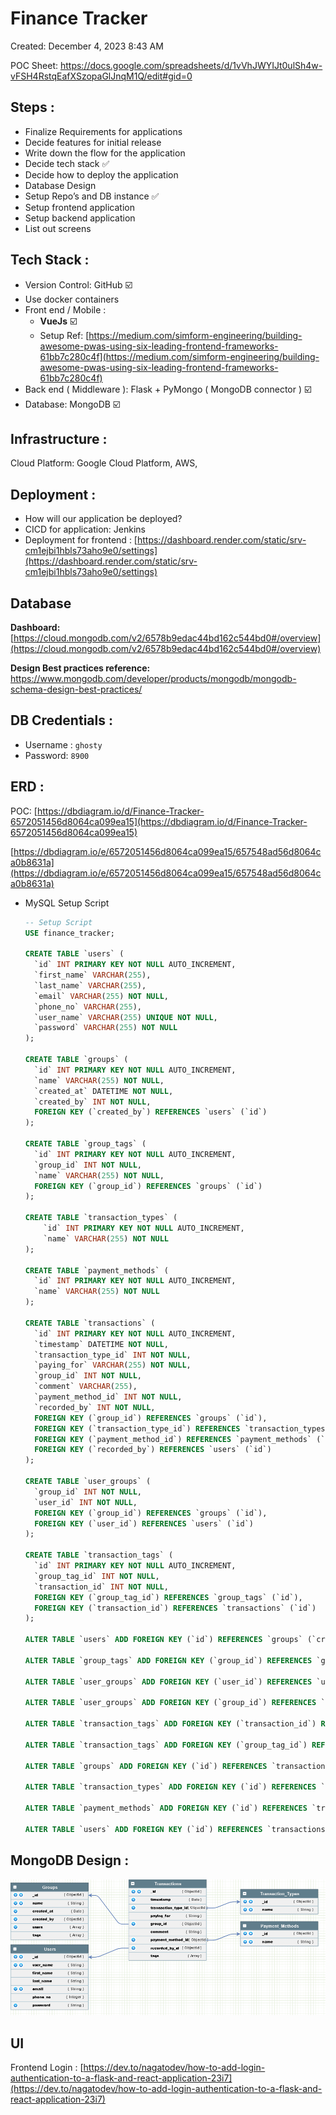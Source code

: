 # Finance Tracker

Created: December 4, 2023 8:43 AM

POC Sheet: https://docs.google.com/spreadsheets/d/1vVhJWYIJt0ulSh4w-vFSH4RstqEafXSzopaGlJnqM1Q/edit#gid=0

## Steps :

- Finalize Requirements for applications
- Decide features for initial release
- Write down the flow for the application
- Decide tech stack ✅
- Decide how to deploy the application
- Database Design
- Setup Repo’s and DB instance ✅
- Setup frontend application
- Setup backend application
- List out screens

## Tech Stack  :

- Version Control:  GitHub ☑️
- Use docker containers
- Front end / Mobile :
    - **VueJs** ☑️
    - Setup Ref: [https://medium.com/simform-engineering/building-awesome-pwas-using-six-leading-frontend-frameworks-61bb7c280c4f](https://medium.com/simform-engineering/building-awesome-pwas-using-six-leading-frontend-frameworks-61bb7c280c4f)
- Back end ( Middleware ):   Flask  + PyMongo ( MongoDB connector ) ☑️
- Database:  MongoDB ☑️

## Infrastructure :

Cloud Platform:  Google Cloud Platform, AWS, 

## Deployment :

- How will our application be deployed?
- CICD for application: Jenkins
- Deployment for frontend : [https://dashboard.render.com/static/srv-cm1ejbi1hbls73aho9e0/settings](https://dashboard.render.com/static/srv-cm1ejbi1hbls73aho9e0/settings)

## Database

**Dashboard:** [https://cloud.mongodb.com/v2/6578b9edac44bd162c544bd0#/overview](https://cloud.mongodb.com/v2/6578b9edac44bd162c544bd0#/overview)

**Design Best practices reference:** https://www.mongodb.com/developer/products/mongodb/mongodb-schema-design-best-practices/

## DB Credentials :

- Username : `ghosty`
- Password: `8900`

## ERD :

POC: [https://dbdiagram.io/d/Finance-Tracker-6572051456d8064ca099ea15](https://dbdiagram.io/d/Finance-Tracker-6572051456d8064ca099ea15)

[https://dbdiagram.io/e/6572051456d8064ca099ea15/657548ad56d8064ca0b8631a](https://dbdiagram.io/e/6572051456d8064ca099ea15/657548ad56d8064ca0b8631a)

- MySQL Setup Script
    
    ```sql
    -- Setup Script  
    USE finance_tracker;
    
    CREATE TABLE `users` (
      `id` INT PRIMARY KEY NOT NULL AUTO_INCREMENT,
      `first_name` VARCHAR(255),
      `last_name` VARCHAR(255),
      `email` VARCHAR(255) NOT NULL,
      `phone_no` VARCHAR(255),
      `user_name` VARCHAR(255) UNIQUE NOT NULL,
      `password` VARCHAR(255) NOT NULL
    );
    
    CREATE TABLE `groups` (
      `id` INT PRIMARY KEY NOT NULL AUTO_INCREMENT,
      `name` VARCHAR(255) NOT NULL,
      `created_at` DATETIME NOT NULL,
      `created_by` INT NOT NULL,
      FOREIGN KEY (`created_by`) REFERENCES `users` (`id`)
    );
    
    CREATE TABLE `group_tags` (
      `id` INT PRIMARY KEY NOT NULL AUTO_INCREMENT,
      `group_id` INT NOT NULL,
      `name` VARCHAR(255) NOT NULL,
      FOREIGN KEY (`group_id`) REFERENCES `groups` (`id`)
    );
    
    CREATE TABLE `transaction_types` (
        `id` INT PRIMARY KEY NOT NULL AUTO_INCREMENT,
        `name` VARCHAR(255) NOT NULL
    );
    
    CREATE TABLE `payment_methods` (
      `id` INT PRIMARY KEY NOT NULL AUTO_INCREMENT,
      `name` VARCHAR(255) NOT NULL
    );
    
    CREATE TABLE `transactions` (
      `id` INT PRIMARY KEY NOT NULL AUTO_INCREMENT,
      `timestamp` DATETIME NOT NULL,
      `transaction_type_id` INT NOT NULL,
      `paying_for` VARCHAR(255) NOT NULL,
      `group_id` INT NOT NULL,
      `comment` VARCHAR(255),
      `payment_method_id` INT NOT NULL,
      `recorded_by` INT NOT NULL,
      FOREIGN KEY (`group_id`) REFERENCES `groups` (`id`),
      FOREIGN KEY (`transaction_type_id`) REFERENCES `transaction_types` (`id`),
      FOREIGN KEY (`payment_method_id`) REFERENCES `payment_methods` (`id`),
      FOREIGN KEY (`recorded_by`) REFERENCES `users` (`id`)
    );
    
    CREATE TABLE `user_groups` (
      `group_id` INT NOT NULL,
      `user_id` INT NOT NULL,
      FOREIGN KEY (`group_id`) REFERENCES `groups` (`id`),
      FOREIGN KEY (`user_id`) REFERENCES `users` (`id`)
    );
    
    CREATE TABLE `transaction_tags` (
      `id` INT PRIMARY KEY NOT NULL AUTO_INCREMENT,
      `group_tag_id` INT NOT NULL,
      `transaction_id` INT NOT NULL,
      FOREIGN KEY (`group_tag_id`) REFERENCES `group_tags` (`id`),
      FOREIGN KEY (`transaction_id`) REFERENCES `transactions` (`id`)
    );
    
    ALTER TABLE `users` ADD FOREIGN KEY (`id`) REFERENCES `groups` (`created_by`);
    
    ALTER TABLE `group_tags` ADD FOREIGN KEY (`group_id`) REFERENCES `groups` (`id`);
    
    ALTER TABLE `user_groups` ADD FOREIGN KEY (`user_id`) REFERENCES `users` (`id`);
    
    ALTER TABLE `user_groups` ADD FOREIGN KEY (`group_id`) REFERENCES `groups` (`id`);
    
    ALTER TABLE `transaction_tags` ADD FOREIGN KEY (`transaction_id`) REFERENCES `transactions` (`id`);
    
    ALTER TABLE `transaction_tags` ADD FOREIGN KEY (`group_tag_id`) REFERENCES `group_tags` (`id`);
    
    ALTER TABLE `groups` ADD FOREIGN KEY (`id`) REFERENCES `transactions` (`group_id`);
    
    ALTER TABLE `transaction_types` ADD FOREIGN KEY (`id`) REFERENCES `transactions` (`transaction_type_id`);
    
    ALTER TABLE `payment_methods` ADD FOREIGN KEY (`id`) REFERENCES `transactions` (`payment_method_id`);
    
    ALTER TABLE `users` ADD FOREIGN KEY (`id`) REFERENCES `transactions` (`recorded_by`);
    ```
    

## MongoDB Design :

![Untitled](Finance%20Tracker%20552f029869734082a5fca0fa0efcb61e/Untitled.png)

## UI

Frontend Login : [https://dev.to/nagatodev/how-to-add-login-authentication-to-a-flask-and-react-application-23i7](https://dev.to/nagatodev/how-to-add-login-authentication-to-a-flask-and-react-application-23i7)